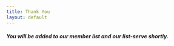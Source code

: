```yaml
---
title: Thank You
layout: default
---
```



##### You will be added to our member list and our list-serve shortly.
